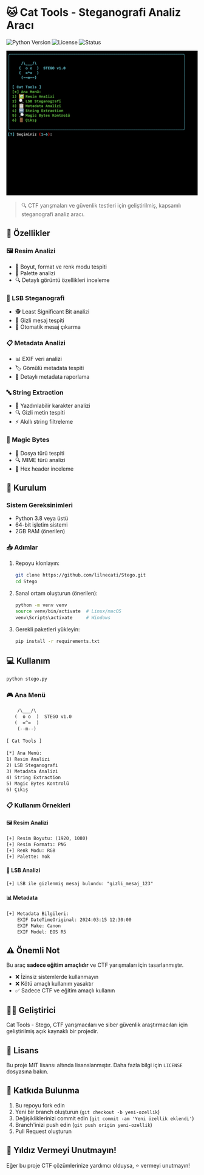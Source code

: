 # 🐱 Cat Tools - Steganografi Analiz Aracı

![Python Version](https://img.shields.io/badge/python-3.8%2B-blue)
![License](https://img.shields.io/badge/license-MIT-green)
![Status](https://img.shields.io/badge/status-active-success)

<p align="center">
  <img src="https://raw.githubusercontent.com/lilnecati/Stego/main/banner2.png" alt="Cat Tools Banner" width="600">
</p>

> 🔍 CTF yarışmaları ve güvenlik testleri için geliştirilmiş, kapsamlı steganografi analiz aracı.

## 🌟 Özellikler

### 🖼️ Resim Analizi
- 📏 Boyut, format ve renk modu tespiti
- 🎨 Palette analizi
- 🔍 Detaylı görüntü özellikleri inceleme

### 🔐 LSB Steganografi
- 🕵️ Least Significant Bit analizi
- 📝 Gizli mesaj tespiti
- 🎯 Otomatik mesaj çıkarma

### 📋 Metadata Analizi
- 📊 EXIF veri analizi
- 🏷️ Gömülü metadata tespiti
- 📝 Detaylı metadata raporlama

### 🔤 String Extraction
- 📝 Yazdırılabilir karakter analizi
- 🔍 Gizli metin tespiti
- ⚡ Akıllı string filtreleme

### 🔎 Magic Bytes
- 📁 Dosya türü tespiti
- 🔍 MIME türü analizi
- 🔬 Hex header inceleme

## 🚀 Kurulum

### Sistem Gereksinimleri
- Python 3.8 veya üstü
- 64-bit işletim sistemi
- 2GB RAM (önerilen)

### 📥 Adımlar

1. Repoyu klonlayın:
   ```bash
   git clone https://github.com/lilnecati/Stego.git
   cd Stego
   ```

2. Sanal ortam oluşturun (önerilen):
   ```bash
   python -m venv venv
   source venv/bin/activate  # Linux/macOS
   venv\Scripts\activate     # Windows
   ```

3. Gerekli paketleri yükleyin:
   ```bash
   pip install -r requirements.txt
   ```

## 💻 Kullanım

```bash
python stego.py
```

### 🎮 Ana Menü
```
    /\___/\  
   (  o o  )  STEGO v1.0
   (  =^=  ) 
    (--m--)  
    
[ Cat Tools ]

[*] Ana Menü:
1) Resim Analizi
2) LSB Steganografi
3) Metadata Analizi
4) String Extraction
5) Magic Bytes Kontrolü
6) Çıkış
```

### 📋 Kullanım Örnekleri

#### 🖼️ Resim Analizi
```
[+] Resim Boyutu: (1920, 1080)
[+] Resim Formatı: PNG
[+] Renk Modu: RGB
[+] Palette: Yok
```

#### 🔐 LSB Analizi
```
[+] LSB ile gizlenmiş mesaj bulundu: "gizli_mesaj_123"
```

#### 📊 Metadata
```
[+] Metadata Bilgileri:
    EXIF DateTimeOriginal: 2024:03:15 12:30:00
    EXIF Make: Canon
    EXIF Model: EOS R5
```

## ⚠️ Önemli Not

Bu araç **sadece eğitim amaçlıdır** ve CTF yarışmaları için tasarlanmıştır.
- ❌ İzinsiz sistemlerde kullanmayın
- ❌ Kötü amaçlı kullanım yasaktır
- ✅ Sadece CTF ve eğitim amaçlı kullanın

## 👨‍💻 Geliştirici

Cat Tools - Stego, CTF yarışmacıları ve siber güvenlik araştırmacıları için geliştirilmiş açık kaynaklı bir projedir.

## 📜 Lisans

Bu proje MIT lisansı altında lisanslanmıştır. Daha fazla bilgi için `LICENSE` dosyasına bakın.

## 🤝 Katkıda Bulunma

1. Bu repoyu fork edin
2. Yeni bir branch oluşturun (`git checkout -b yeni-ozellik`)
3. Değişikliklerinizi commit edin (`git commit -am 'Yeni özellik eklendi'`)
4. Branch'inizi push edin (`git push origin yeni-ozellik`)
5. Pull Request oluşturun

## 🌟 Yıldız Vermeyi Unutmayın!

Eğer bu proje CTF çözümlerinize yardımcı olduysa, ⭐️ vermeyi unutmayın! 